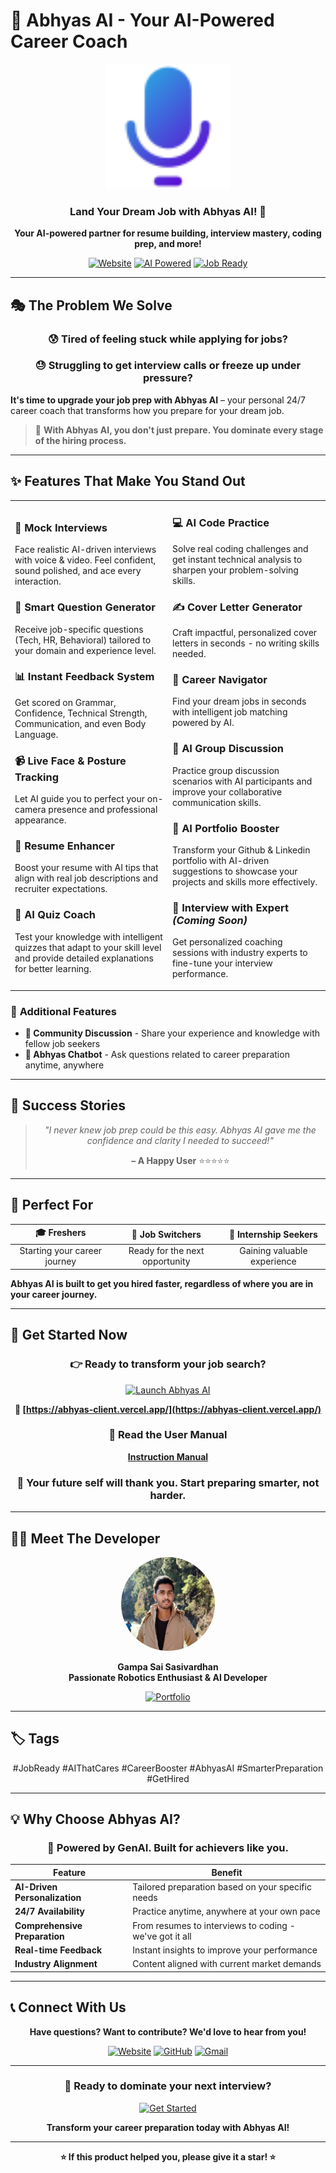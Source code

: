 # 🚀 Abhyas AI - Your AI-Powered Career Coach

<div align="center">
  <img src="microphone.png" alt="Abhyas AI Logo" width="200" height="200">
  
  ### **Land Your Dream Job with Abhyas AI!** 🎯
  
  **Your AI-powered partner for resume building, interview mastery, coding prep, and more!**
  
  [![Website](https://img.shields.io/badge/🌐_Try_Now-FF6B6B?style=for-the-badge&logoColor=white)](https://abhyas-client.vercel.app/)
  [![AI Powered](https://img.shields.io/badge/🤖_AI_Powered-4ECDC4?style=for-the-badge)](https://abhyas-client.vercel.app/)
  [![Job Ready](https://img.shields.io/badge/💼_Job_Ready-45B7D1?style=for-the-badge)](https://abhyas-client.vercel.app/)
  
</div>

---

## 🎭 **The Problem We Solve**

<div align="center">

### 😰 **Tired of feeling stuck while applying for jobs?**
### 😓 **Struggling to get interview calls or freeze up under pressure?**

</div>

**It's time to upgrade your job prep with Abhyas AI** – your personal 24/7 career coach that transforms how you prepare for your dream job.

> 🎯 **With Abhyas AI, you don't just prepare. You dominate every stage of the hiring process.**

---

## ✨ **Features That Make You Stand Out**

<table>
<tr>
<td width="50%">

### 🎤 **Mock Interviews**
Face realistic AI-driven interviews with voice & video. Feel confident, sound polished, and ace every interaction.

### 🧠 **Smart Question Generator** 
Receive job-specific questions (Tech, HR, Behavioral) tailored to your domain and experience level.

### 📊 **Instant Feedback System**
Get scored on Grammar, Confidence, Technical Strength, Communication, and even Body Language.

### 📹 **Live Face & Posture Tracking**
Let AI guide you to perfect your on-camera presence and professional appearance.

### 📄 **Resume Enhancer**
Boost your resume with AI tips that align with real job descriptions and recruiter expectations.

### 🧪 **AI Quiz Coach**
Test your knowledge with intelligent quizzes that adapt to your skill level and provide detailed explanations for better learning.

</td>
<td width="50%">

### 💻 **AI Code Practice**
Solve real coding challenges and get instant technical analysis to sharpen your problem-solving skills.

### ✍️ **Cover Letter Generator**
Craft impactful, personalized cover letters in seconds - no writing skills needed.

### 🧭 **Career Navigator**
Find your dream jobs in seconds with intelligent job matching powered by AI.

### 👥 **AI Group Discussion**
Practice group discussion scenarios with AI participants and improve your collaborative communication skills.

### 🎨 **AI Portfolio Booster**
Transform your Github & Linkedin portfolio with AI-driven suggestions to showcase your projects and skills more effectively.

### 🎯 **Interview with Expert** *(Coming Soon)*
Get personalized coaching sessions with industry experts to fine-tune your interview performance.

</td>
</tr>
</table>

### 🌟 **Additional Features**

- **💬 Community Discussion** - Share your experience and knowledge with fellow job seekers
- **🤖 Abhyas Chatbot** - Ask questions related to career preparation anytime, anywhere

---

## 🎉 **Success Stories**

<div align="center">
  
> *"I never knew job prep could be this easy. Abhyas AI gave me the confidence and clarity I needed to succeed!"*
> 
> **– A Happy User** ⭐⭐⭐⭐⭐

</div>

---

## 👥 **Perfect For**

<div align="center">

| 🎓 **Freshers** | 🔄 **Job Switchers** | 💼 **Internship Seekers** |
|:---:|:---:|:---:|
| Starting your career journey | Ready for the next opportunity | Gaining valuable experience |

</div>

**Abhyas AI is built to get you hired faster, regardless of where you are in your career journey.**

---

## 🚀 **Get Started Now**

<div align="center">
  
### **👉 Ready to transform your job search?**

[![Launch Abhyas AI](https://img.shields.io/badge/🚀_Launch_Abhyas_AI-Success?style=for-the-badge&logo=rocket&logoColor=white&color=28a745)](https://abhyas-client.vercel.app/)

**🔗 [https://abhyas-client.vercel.app/](https://abhyas-client.vercel.app/)**

### **📘 Read the User Manual**
**[Instruction Manual](https://abhyas-client.vercel.app/Abhyas%20AI%20-%20User%20Manual.pdf)**

### 💼 **Your future self will thank you. Start preparing smarter, not harder.**

</div>

---

## 👨‍💻 **Meet The Developer**

<div align="center">
  <img src="Developer.png" alt="Developer" width="150" height="150" style="border-radius: 50%;">

  <strong>Gampa Sai Sasivardhan</strong><br>
  **Passionate Robotics Enthusiast & AI Developer**
  
  [![Portfolio](https://img.shields.io/badge/🌟_View_Portfolio-FF6B6B?style=for-the-badge)](https://saisasi2004.github.io/saisasi2004/)
  
</div>

---

## 🏷️ **Tags**

<div align="center">

#JobReady #AIThatCares #CareerBooster #AbhyasAI #SmarterPreparation #GetHired

</div>

---

## 💡 **Why Choose Abhyas AI?**

<div align="center">

### 🤖 **Powered by GenAI. Built for achievers like you.**

| Feature | Benefit |
|---------|---------|
| **AI-Driven Personalization** | Tailored preparation based on your specific needs |
| **24/7 Availability** | Practice anytime, anywhere at your own pace |
| **Comprehensive Preparation** | From resumes to interviews to coding - we've got it all |
| **Real-time Feedback** | Instant insights to improve your performance |
| **Industry Alignment** | Content aligned with current market demands |

</div>

---

## 📞 **Connect With Us**

<div align="center">

**Have questions? Want to contribute? We'd love to hear from you!**

[![Website](https://img.shields.io/badge/Website-FF6B6B?style=social&logo=google-chrome)](https://abhyas-client.vercel.app/)
[![GitHub](https://img.shields.io/badge/GitHub-100000?style=social&logo=github)](https://github.com/Abhyas-AI)
[![Gmail](https://img.shields.io/badge/Email-D14836?style=social&logo=gmail)](mailto:abhyasai13@gmail.com)

</div>

---

<div align="center">

### **🎯 Ready to dominate your next interview?**

[![Get Started](https://img.shields.io/badge/🚀_Start_Your_Journey-Success?style=for-the-badge&logo=target&logoColor=white&color=ff6b6b)](https://abhyas-client.vercel.app/)

**Transform your career preparation today with Abhyas AI!**

---

**⭐ If this product helped you, please give it a star! ⭐**

</div>
